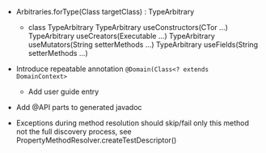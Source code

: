 - Arbitraries.forType(Class<T> targetClass) : TypeArbitrary<T>
  - class TypeArbitrary<T>
      TypeArbitrary<T> useConstructors(CTor ...)
      TypeArbitrary<T> useCreators(Executable ...)
      TypeArbitrary<T> useMutators(String setterMethods ...)
      TypeArbitrary<T> useFields(String setterMethods ...)

- Introduce repeatable annotation `@Domain(Class<? extends DomainContext>`
  - Add user guide entry

- Add @API parts to generated javadoc

- Exceptions during method resolution should skip/fail only this method
  not the full discovery process, see PropertyMethodResolver.createTestDescriptor()
